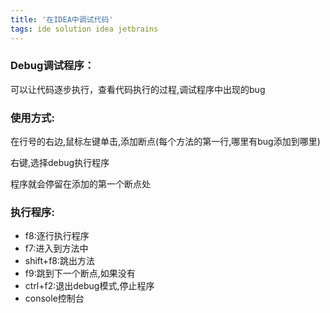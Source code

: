 ```yaml
---
title: '在IDEA中调试代码'
tags: ide solution idea jetbrains
---
```


### Debug调试程序：
可以让代码逐步执行，查看代码执行的过程,调试程序中出现的bug
### 使用方式:
在行号的右边,鼠标左键单击,添加断点(每个方法的第一行,哪里有bug添加到哪里)

右键,选择debug执行程序

程序就会停留在添加的第一个断点处

### 执行程序:
- f8:逐行执行程序
- f7:进入到方法中
- shift+f8:跳出方法
- f9:跳到下一个断点,如果没有
- ctrl+f2:退出debug模式,停止程序
- console控制台
